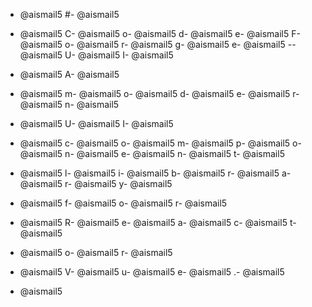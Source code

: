 - @aismail5
#- @aismail5
 - @aismail5
C- @aismail5
o- @aismail5
d- @aismail5
e- @aismail5
F- @aismail5
o- @aismail5
r- @aismail5
g- @aismail5
e- @aismail5
-- @aismail5
U- @aismail5
I- @aismail5

- @aismail5
A- @aismail5
 - @aismail5
m- @aismail5
o- @aismail5
d- @aismail5
e- @aismail5
r- @aismail5
n- @aismail5
 - @aismail5
U- @aismail5
I- @aismail5
 - @aismail5
c- @aismail5
o- @aismail5
m- @aismail5
p- @aismail5
o- @aismail5
n- @aismail5
e- @aismail5
n- @aismail5
t- @aismail5
 - @aismail5
l- @aismail5
i- @aismail5
b- @aismail5
r- @aismail5
a- @aismail5
r- @aismail5
y- @aismail5
 - @aismail5
f- @aismail5
o- @aismail5
r- @aismail5
 - @aismail5
R- @aismail5
e- @aismail5
a- @aismail5
c- @aismail5
t- @aismail5
 - @aismail5
o- @aismail5
r- @aismail5
 - @aismail5
V- @aismail5
u- @aismail5
e- @aismail5
.- @aismail5

- @aismail5
